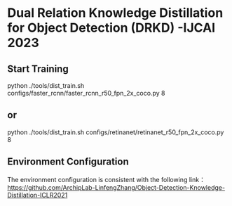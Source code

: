 # Dual Relation Knowledge Distillation for Object Detection (DRKD) -IJCAI 2023

## Start Training
python ./tools/dist_train.sh configs/faster_rcnn/faster_rcnn_r50_fpn_2x_coco.py 8
## or
python ./tools/dist_train.sh configs/retinanet/retinanet_r50_fpn_2x_coco.py 8

## Environment Configuration
The environment configuration is consistent with the following link：
https://github.com/ArchipLab-LinfengZhang/Object-Detection-Knowledge-Distillation-ICLR2021

